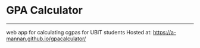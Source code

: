 # GPA Calculator
---

web app for calculating cgpas for UBIT students
Hosted at:  <https://a-mannan.github.io/gpacalculator/>
